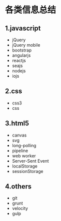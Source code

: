 # 各类信息总结
## 1.javascript
* jQuery
* jQuery mobile
* bootstrap
* angularjs
* reactjs
* seajs
* nodejs
* iojs

## 2.css
* css3
* css

## 3.html5
* canvas
* svg
* long-polling
* pipeline
* web worker
* Server-Sent Event
* localStorage
* sessionStorage

## 4.others
* git
* grunt
* velocity
* gulp

